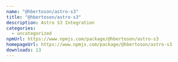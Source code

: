```yaml
---
name: "@hbertoson/astro-s3"
title: "@hbertoson/astro-s3"
description: Astro S3 Integration
categories:
  - uncategorized
npmUrl: https://www.npmjs.com/package/@hbertoson/astro-s3
homepageUrl: https://www.npmjs.com/package/@hbertoson/astro-s3
downloads: 13
---
```

